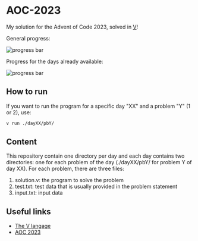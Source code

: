 # AOC-2023
My solution for the Advent of Code 2023, solved in [V](https://github.com/vlang/v)!

General progress:

![progress bar](https://geps.dev/progress/4)

Progress for the days already available:

![progress bar](https://geps.dev/progress/100)

## How to run
If you want to run the program for a specific day "XX" and a problem "Y" (1 or 2), use:
```bash
v run ./dayXX/pbY/
```

## Content
This repository contain one directory per day and each day contains two directories: one for each problem of the day (./dayXX/pbY/ for problem Y of day XX). For each problem, there are three files:
1. solution.v: the program to solve the problem
2. test.txt: test data that is usually provided in the problem statement
3. input.txt: input data

## Useful links
- [The V langage](https://github.com/vlang/v)
- [AOC 2023](https://adventofcode.com)
